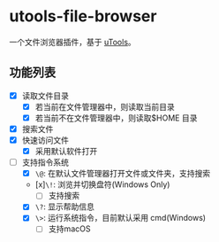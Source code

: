 # utools-file-browser

一个文件浏览器插件，基于 [uTools](https://u.tools/)。

## 功能列表

- [x] 读取文件目录
  - [x] 若当前在文件管理器中，则读取当前目录
  - [x] 若当前不在文件管理器中，则读取$HOME 目录
- [x] 搜索文件
- [x] 快速访问文件
  - [x] 采用默认软件打开
- [ ] 支持指令系统
  - [x] `\@`: 在默认文件管理器打开文件或文件夹，支持搜索
  - [x]`\!`: 浏览并切换盘符(Windows Only)
    - [ ] 支持搜索
  - [x] `\?`: 显示帮助信息
  - [x] `\>`: 运行系统指令，目前默认采用 cmd(Windows)
    - [ ] 支持macOS
